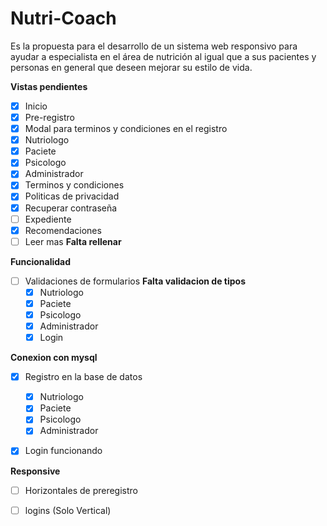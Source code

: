 ﻿# Nutri-Coach
Es la propuesta para el desarrollo de un sistema web responsivo para ayudar a especialista en el área de nutrición al igual que a sus pacientes y personas en general que deseen mejorar su estilo de vida.

**Vistas pendientes**
- [X] Inicio
- [X] Pre-registro
- [X] Modal para terminos y condiciones en el registro
- [X] Nutriologo
- [X] Paciete
- [X] Psicologo
- [X] Administrador
- [X] Terminos y condiciones
- [X] Politicas de privacidad
- [X] Recuperar contraseña
- [ ] Expediente
- [X] Recomendaciones
- [ ] Leer mas  **Falta rellenar**

**Funcionalidad**
- [ ] Validaciones de formularios **Falta validacion de tipos**
  - [X] Nutriologo
  - [X] Paciete
  - [X] Psicologo
  - [X] Administrador
  - [X] Login

**Conexion con mysql**
- [X] Registro en la base de datos
  - [X] Nutriologo
  - [X] Paciete
  - [X] Psicologo
  - [X] Administrador
- [X] Login funcionando


**Responsive**
- [ ] Horizontales de preregistro
- [ ] logins (Solo Vertical)

